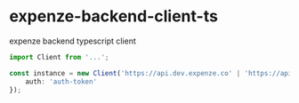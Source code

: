 # expenze-backend-client-ts
expenze backend typescript client

```ts
import Client from '...';

const instance = new Client('https://api.dev.expenze.co' | 'https://api.expenze.co', {
    auth: 'auth-token'
});
```
